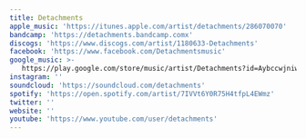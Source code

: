 ```yaml
---
title: Detachments
apple_music: 'https://itunes.apple.com/artist/detachments/286070070'
bandcamp: 'https://detachments.bandcamp.comx'
discogs: 'https://www.discogs.com/artist/1180633-Detachments'
facebook: 'https://www.facebook.com/Detachmentsmusic'
google_music: >-
   https://play.google.com/store/music/artist/Detachments?id=Aybccwjniwdshcjt355nuqtscmu
instagram: ''
soundcloud: 'https://soundcloud.com/detachments'
spotify: 'https://open.spotify.com/artist/7IVVt6Y0R75H4tfpL4EWmz'
twitter: ''
website: ''
youtube: 'https://www.youtube.com/user/detachments'
---
```

